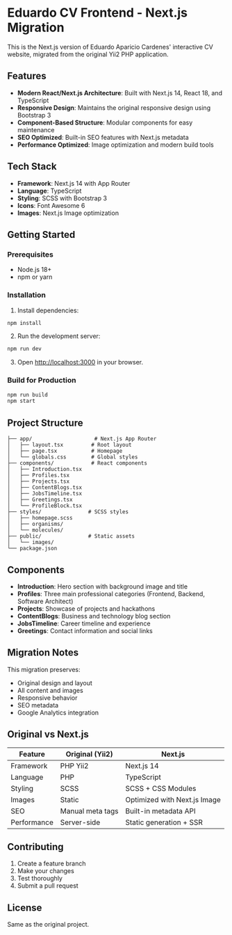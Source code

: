 # Eduardo CV Frontend - Next.js Migration

This is the Next.js version of Eduardo Aparicio Cardenes' interactive CV website, migrated from the original Yii2 PHP application.

## Features

- **Modern React/Next.js Architecture**: Built with Next.js 14, React 18, and TypeScript
- **Responsive Design**: Maintains the original responsive design using Bootstrap 3
- **Component-Based Structure**: Modular components for easy maintenance
- **SEO Optimized**: Built-in SEO features with Next.js metadata
- **Performance Optimized**: Image optimization and modern build tools

## Tech Stack

- **Framework**: Next.js 14 with App Router
- **Language**: TypeScript
- **Styling**: SCSS with Bootstrap 3
- **Icons**: Font Awesome 6
- **Images**: Next.js Image optimization

## Getting Started

### Prerequisites

- Node.js 18+ 
- npm or yarn

### Installation

1. Install dependencies:
```bash
npm install
```

2. Run the development server:
```bash
npm run dev
```

3. Open [http://localhost:3000](http://localhost:3000) in your browser.

### Build for Production

```bash
npm run build
npm start
```

## Project Structure

```
├── app/                    # Next.js App Router
│   ├── layout.tsx         # Root layout
│   ├── page.tsx           # Homepage
│   └── globals.css        # Global styles
├── components/            # React components
│   ├── Introduction.tsx
│   ├── Profiles.tsx
│   ├── Projects.tsx
│   ├── ContentBlogs.tsx
│   ├── JobsTimeline.tsx
│   ├── Greetings.tsx
│   └── ProfileBlock.tsx
├── styles/               # SCSS styles
│   ├── homepage.scss
│   ├── organisms/
│   └── molecules/
├── public/               # Static assets
│   └── images/
└── package.json
```

## Components

- **Introduction**: Hero section with background image and title
- **Profiles**: Three main professional categories (Frontend, Backend, Software Architect)
- **Projects**: Showcase of projects and hackathons
- **ContentBlogs**: Business and technology blog section
- **JobsTimeline**: Career timeline and experience
- **Greetings**: Contact information and social links

## Migration Notes

This migration preserves:
- Original design and layout
- All content and images
- Responsive behavior
- SEO metadata
- Google Analytics integration

## Original vs Next.js

| Feature | Original (Yii2) | Next.js |
|---------|----------------|---------|
| Framework | PHP Yii2 | Next.js 14 |
| Language | PHP | TypeScript |
| Styling | SCSS | SCSS + CSS Modules |
| Images | Static | Optimized with Next.js Image |
| SEO | Manual meta tags | Built-in metadata API |
| Performance | Server-side | Static generation + SSR |

## Contributing

1. Create a feature branch
2. Make your changes
3. Test thoroughly
4. Submit a pull request

## License

Same as the original project. 